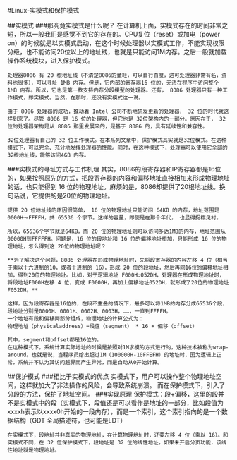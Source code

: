 #Linux-实模式和保护模式

##实模式
###那究竟实模式是什么呢？
	在计算机上面，实模式存在的时间非常之短，所以一般我们是感觉不到它的存在的。CPU复位（reset）或加电（power on）的时候就是以实模式启动，在这个时候处理器以实模式工作，不能实现权限分级，也不能访问20位以上的地址线，也就是只能访问1M内存。之后一般就加载操作系统模块，进入保护模式。
	
	处理器8086 有 20 根地址线（不清楚8086的童鞋，可以自行百度，这可处理器非常有名，资料也很多），可以寻址 1MB 内存。但是，它内部的寄存器16 位的，无法在程序中访问整个 1MB 内存。所以，它也是第一款支持内存分段模型的处理器。还有， 8086 处理器只有一种工作模式，即实模式。当然，在那时，还没有实模式这一说。
	
	由于 8086 处理器的成功，推动着 Intel 公司不断地研发更新的处理器， 32 位的时代就这样到来了。尽管 8086 是 16 位的处理器，但它也是 32位架构内的一部分。原因在于， 32 位的处理器架构是从 8086 那里发展来的，是基于 8086 的，具有延续性和兼容性。
	
	32位处理器有自己的 32 位工作模式。在本系列文章中，保护模式其实就是32位模式。在这种模式下，可以完全、充分地发挥处理器的性能。同时，在这种模式下，处理器可以使用它全部的 32根地址线，能够访问4GB 内存。

###实模式的寻址方式与工作机理
	其实，8086的段寄存器和IP寄存器都是16位的，如果按照原先的方式，把段寄存器的内容和偏移地址直接相加来形成物理地址的话，也只能得到 16 位的物理地址。麻烦的是，8086却提供了20根地址线。换句话说，它提供的是20位的物理地址。
	
	提供 20 位地址线的原因很简单， 16 位的物理地址只能访问 64KB 的内存，地址范围是0000H～FFFFH，共 65536 个字节。这样的容量，即使是在那个年代， 也显得捉襟见衬。
	
	所以，65536个字节就是64KB，而 20 位的物理地址则可以访问多达1MB的内存，地址范围从 00000H到FFFFFH。问题是，16 位的段地址和 16 位的偏移地址相加，只能形成 16 位的物理地址，怎么得到这 20位的物理地址呢？
	
	**为了解决这个问题，8086 处理器在形成物理地址时，先将段寄存器的内容左移 4 位（相当于乘以十六进制的10，或者十进制的 16），形成 20 位的段地址，然后再同16位的偏移地址相加，得到20位的物理地址。比如，对于逻辑地址 F000H:052DH，处理器在形成物理地址时，将段地址F000H左移 4 位，变成 F0000H，再加上偏移地址052DH，就形成了20位的物理地址 F052DH。**
	
	这样，因为段寄存器是16位的，在段不重叠的情况下，最多可以将1MB的内存分成65536个段，段地址分别是0000H、0001H、0002H、0003H，……，一直到FFFFH。
	一个地址有段和偏移两部分组成，物理地址的计算公式为：
	物理地址（physicaladdress）=段值（segment） * 16 + 偏移（offset）
	
	其中，segment和offset都是16位的。
	在这种模式下，系统计算实际地址的时候是按照对1M求模的方式进行的，这种技术被称为wrap-around。也就是说，当程序员给出超过1M（100000H-10FFEFH）的地址时，因为逻辑上正常，系统并不认为其访问越界而产生异常，而是自动从0开始计算。

##保护模式
###相比于实模式的优点
	实模式下，用户可以操作整个物理地址空间，这样就加大了非法操作的风险，会导致系统崩溃。
	而在保护模式下，引入了分段的方法，保护了地址空间。
###实现原理
	保护模式：段+偏移，这里的段并不是实模式中的段（实模式下，段值还是可以看作是地址的一部分，比如段值为xxxxh表示以xxxx0h开始的一段内存），而是一个索引，这个索引指向的是一个数据结构（GDT 全局描述符，也可能是LDT）
	
	在实模式下，段地址并非真实的物理地址，在计算物理地址时，还要左移 4 位（乘以 16）。和实模式不同，在 32 位保护模式下，段地址是 32 位的线性地址，如果未开启分页功能，该线性地址就是物理地址。